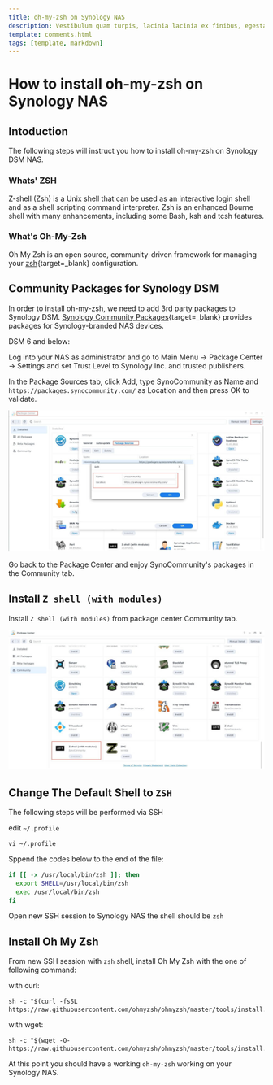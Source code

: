 ```yaml
---
title: oh-my-zsh on Synology NAS
description: Vestibulum quam turpis, lacinia lacinia ex finibus, egestas malesuada nunc. Maecenas euismod neque rhoncus suscipit viverra. Nulla venenatis enim vel mauris ornare viverra.
template: comments.html
tags: [template, markdown]
---
```


# How to install oh-my-zsh on Synology NAS

## Intoduction

The following steps will instruct you how to install oh-my-zsh on Synology DSM NAS.

### Whats' ZSH

Z-shell (Zsh) is a Unix shell that can be used as an interactive login shell and as a shell scripting command interpreter. Zsh is an enhanced Bourne shell with many enhancements, including some Bash, ksh and tcsh features.

### What's Oh-My-Zsh

Oh My Zsh is an open source, community-driven framework for managing your [zsh][zsh-url]{target=\_blank} configuration.

## Community Packages for Synology DSM

In order to install oh-my-zsh, we need to add 3rd party packages to Synology DSM.
[Synology Community Packages][synocommunity-url]{target=\_blank} provides packages for Synology-branded NAS devices.

DSM 6 and below:

Log into your NAS as administrator and go to Main Menu → Package Center → Settings and set Trust Level to Synology Inc. and trusted publishers.

In the Package Sources tab, click Add, type SynoCommunity as Name and `https://packages.synocommunity.com/` as Location and then press OK to validate.

![syno-community-install][syno-community-install-img]

Go back to the Package Center and enjoy SynoCommunity's packages in the Community tab.

## Install `Z shell (with modules)`

Install `Z shell (with modules)` from package center Community tab.

![Z shell (with modules) package][z-shell-with-modules-package-img]

## Change The Default Shell to `ZSH`

The following steps will be performed via SSH

edit `~/.profile`

```shell
vi ~/.profile
```

Sppend the codes below to the end of the file:

```bash
if [[ -x /usr/local/bin/zsh ]]; then
  export SHELL=/usr/local/bin/zsh
  exec /usr/local/bin/zsh
fi
```

Open new SSH session to Synology NAS the shell should be `zsh`

## Install Oh My Zsh

From new SSH session with `zsh` shell, install Oh My Zsh with the one of following command:

with curl:

```shell
sh -c "$(curl -fsSL https://raw.githubusercontent.com/ohmyzsh/ohmyzsh/master/tools/install.sh)"
```

with wget:

```shell
sh -c "$(wget -O- https://raw.githubusercontent.com/ohmyzsh/ohmyzsh/master/tools/install.sh)"
```

At this point you should have a working `oh-my-zsh` working on your Synology NAS.

<!-- appendices -->

<!-- urls -->

[zsh-url]: https://www.zsh.org/ 'ZSH'
[ohmyz.sh-url]: https://ohmyz.sh/ 'Oh-My-Zsh'
[synocommunity-url]: https://synocommunity.com/ 'Synology Community Packages'

<!-- images -->

[syno-community-install-img]: /assets/images/e38b4c1c-bbc9-11ec-b13f-033bc9ab9d10.jpg 'SynoCommunity install'
[z-shell-with-modules-package-img]: /assets/images/76a71404-bbca-11ec-847d-87c4502ecefc.jpg 'Z shell (with modules) package'

<!-- end appendices -->
